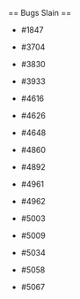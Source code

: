 == Bugs Slain ==

 * #1847

 * #3704
 * #3830
 * #3933

 * #4616
 * #4626
 * #4648
 * #4860
 * #4892
 * #4961
 * #4962

 * #5003
 * #5009
 * #5034
 * #5058
 * #5067
